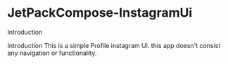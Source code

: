 # JetPackCompose-InstagramUi 




Introduction



Introduction
This is a simple Profile instagram Ui. 
this app doesn't consist any navigation or functionality. 


